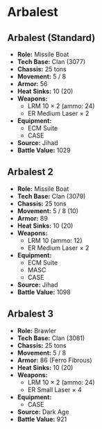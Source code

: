 # Arbalest
## Arbalest (Standard)
- **Role:** Missile Boat
- **Tech Base:** Clan (3077)
- **Chassis:** 25 tons
- **Movement:** 5 / 8
- **Armor:** 56
- **Heat Sinks:** 10 (20)
- **Weapons:**
  - LRM 10 × 2 (ammo: 24)
  - ER Medium Laser × 2
- **Equipment:**
  - ECM Suite
  - CASE
- **Source:** Jihad
- **Battle Value:** 1029

## Arbalest 2
- **Role:** Missile Boat
- **Tech Base:** Clan (3079)
- **Chassis:** 25 tons
- **Movement:** 5 / 8 (10)
- **Armor:** 89
- **Heat Sinks:** 10 (20)
- **Weapons:**
  - LRM 10 (ammo: 12)
  - ER Medium Laser × 2
- **Equipment:**
  - ECM Suite
  - MASC
  - CASE
- **Source:** Jihad
- **Battle Value:** 1098

## Arbalest 3
- **Role:** Brawler
- **Tech Base:** Clan (3081)
- **Chassis:** 25 tons
- **Movement:** 5 / 8
- **Armor:** 86 (Ferro Fibrous)
- **Heat Sinks:** 10 (20)
- **Weapons:**
  - LRM 10 × 2 (ammo: 24)
  - ER Small Laser × 4
- **Equipment:**
  - CASE
- **Source:** Dark Age
- **Battle Value:** 921

